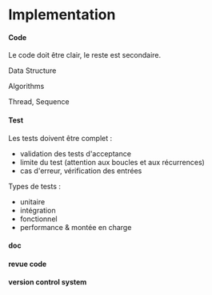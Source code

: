 # Implementation

#### Code
Le code doit être clair, le reste est secondaire.

Data Structure

Algorithms

Thread, Sequence


#### Test
Les tests doivent être complet : 
 * validation des tests d'acceptance
 * limite du test (attention aux boucles et aux récurrences)
 * cas d'erreur, vérification des entrées

Types de tests : 
 * unitaire
 * intégration
 * fonctionnel
 * performance & montée en charge

#### doc


#### revue code


#### version control system

